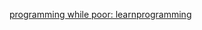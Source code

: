 
[programming while poor: learnprogramming](https://www.reddit.com/r/learnprogramming/comments/11s3a3o/programming_while_poor)
